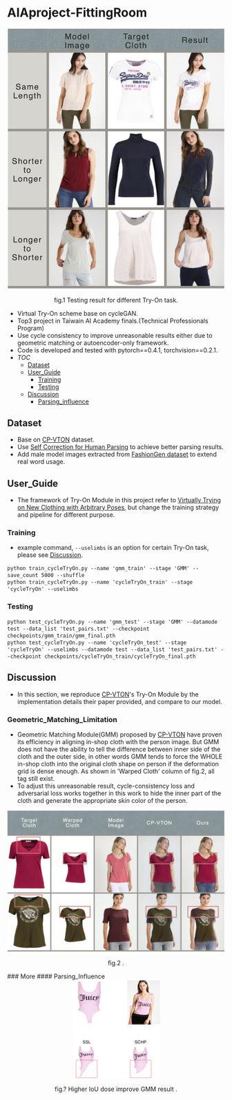 # AIAproject-FittingRoom
<div align="center">
 <img src="image/result.png" width="700px" />
 <p>fig.1 Testing result for different Try-On task.</p>
</div>

- Virtual Try-On scheme base on cycleGAN.
- Top3 project in Taiwain AI Academy finals.(Technical Professionals Program)
- Use cycle consistency to improve unreasonable results either due to geometric matching or autoencoder-only framework.
- Code is developed and tested with pytorch==0.4.1, torchvision==0.2.1.
- _TOC_
   - [Dataset](#Dataset)
   - [User_Guide](#User_Guide)
     - [Training](#Training)
     - [Testing](#Testing)
   - [Discussion](#Discussion)
     - [Parsing_influence](#Parsing_influence)


## Dataset
- Base on [CP-VTON](https://github.com/sergeywong/cp-vton) dataset.
- Use [Self Correction for Human Parsing](https://github.com/PeikeLi/Self-Correction-Human-Parsing) to achieve better parsing results.
- Add male model images extracted from [FashionGen dataset](https://fashion-gen.com) to extend real word usage.
## User_Guide
- The framework of Try-On Module in this project refer to [Virtually Trying on New Clothing with Arbitrary Poses](https://www.english.com.tw/modules/newbb/viewtopic.php?post_id=928), but change the training strategy and pipeline for different purpose.
### Training
- example command, ```--uselimbs``` is an option for certain Try-On task, please see [Discussion](#Discussion).
```
python train_cycleTryOn.py --name 'gmm_train' --stage 'GMM' --save_count 5000 --shuffle
python train_cycleTryOn.py --name 'cycleTryOn_train' --stage 'cycleTryOn' --uselimbs
```
### Testing
```
python test_cycleTryOn.py --name 'gmm_test' --stage 'GMM' --datamode test --data_list 'test_pairs.txt' --checkpoint checkpoints/gmm_train/gmm_final.pth
python test_cycleTryOn.py --name 'cycleTryOn_test' --stage 'cycleTryOn' --uselimbs --datamode test --data_list 'test_pairs.txt' --checkpoint checkpoints/cycleTryOn_train/cycleTryOn_final.pth
```
## Discussion
- In this section, we reproduce [CP-VTON](https://github.com/sergeywong/cp-vton)'s Try-On Module by the implementation details their paper provided, and compare to our model.
### Geometric_Matching_Limitation
- Geometric Matching Module(GMM) proposed by [CP-VTON](https://github.com/sergeywong/cp-vton) have proven its efficiency in aligning in-shop cloth with the person image. But GMM does not have the ability to tell the difference between inner side of the cloth and the outer side, in other words GMM tends to force the WHOLE in-shop cloth into the original cloth shape on person if the deformation grid is dense enough. As shown in 'Warped Cloth' column of fig.2, all tag still exist.
- To adjust this unreasonable result, cycle-consistency loss and adversarial loss works together in this work to hide the inner part of the cloth and generate the appropriate skin color of the person.
<div align="center">
 <img src="image/GML.png" width="700px" />
 <p>fig.2 .</p>
</div>
### More
#### Parsing_Influence
<div align="center">
 <img src="image/PI.png" width="203px" />
 <p>fig.? Higher IoU dose improve GMM result .</p>
</div>
